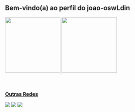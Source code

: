 ## Bem-vindo(a) ao perfil do joao-oswLdin

 <div>
   <a href="https://github.com/joao-oswLdin">
   <img height="180em" src="https://github-readme-stats.vercel.app/api?username=joao-oswLdin&show_icons=true&theme=tokyonight&include_all_commits=true&count_private=true"/>
   <img height="180em" src="https://github-readme-stats.vercel.app/api/top-langs/?username=joao-oswLdin&layout=compact&langs_count=6&theme=midnight-purple"/>
</div>
    
<div style="display: inline_block"><br>

</div>
 
<br>
 
### Outras Redes 
 
<div> 
  <a href="https://www.youtube.com/@oswLdin" target="_blank"><img src="https://img.shields.io/badge/YouTube-FF0000?style=for-the-badge&logo=youtube&logoColor=white" target="_blank"></a>
  <a href="https://www.instagram.com/_oswldin_" target="_blank"><img src="https://img.shields.io/badge/-Instagram-%23E4405F?style=for-the-badge&logo=instagram&logoColor=white" target="_blank"></a>
  <a href = "mailto:joaomarkos112@gmail.com"><img src="https://img.shields.io/badge/-Gmail-%23333?style=for-the-badge&logo=gmail&logoColor=white" target="_blank"></a>
